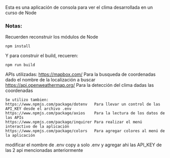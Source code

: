 
Esta es una aplicación de consola para ver el clima desarrollada en un curso de Node

### Notas:
Recuerden reconstruir los módulos de Node
```
npm install
```

Y para construir el build, recueren:
```
npm run build
```
APIs utilizadas:
https://mapbox.com/             Para la busqueda de coordenadas dado el nombre de la localización a buscar
https://api.openweathermap.org/ Para la detección del clima dadas las coordenadas

```
Se utilizo tambien:
https://www.npmjs.com/package/dotenv   Para llevar un control de las API_KEY desde el archivo .env
https://www.npmjs.com/package/axios    Para la lectura de los datos de las APIs
https://www.npmjs.com/package/inquirer Para realizar el menú interactivo de la aplicación
https://www.npmjs.com/package/colors   Para agregar colores al menú de la aplicación

```
modificar el nombre de .env copy a solo .env y agregar ahi las API_KEY de las 2 api mencionadas anteriormente
```

